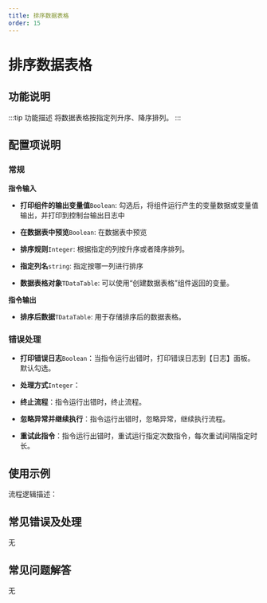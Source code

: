 ```yaml
---
title: 排序数据表格
order: 15
---
```


# 排序数据表格

## 功能说明

:::tip 功能描述
将数据表格按指定列升序、降序排列。
:::

## 配置项说明

### 常规

**指令输入**

- **打印组件的输出变量值**`Boolean`: 勾选后，将组件运行产生的变量数据或变量值输出，并打印到控制台输出日志中

- **在数据表中预览**`Boolean`: 在数据表中预览

- **排序规则**`Integer`: 根据指定的列按升序或者降序排列。

- **指定列名**`string`: 指定按哪一列进行排序

- **数据表格对象**`TDataTable`: 可以使用“创建数据表格”组件返回的变量。


**指令输出**

- **排序后数据**`TDataTable`: 用于存储排序后的数据表格。

### 错误处理

- **打印错误日志**`Boolean`：当指令运行出错时，打印错误日志到【日志】面板。默认勾选。

- **处理方式**`Integer`：

 - **终止流程**：指令运行出错时，终止流程。

 - **忽略异常并继续执行**：指令运行出错时，忽略异常，继续执行流程。

 - **重试此指令**：指令运行出错时，重试运行指定次数指令，每次重试间隔指定时长。

## 使用示例

流程逻辑描述：

## 常见错误及处理

无

## 常见问题解答

无

